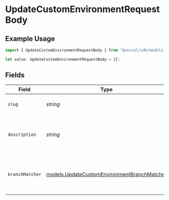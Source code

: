 # UpdateCustomEnvironmentRequestBody

## Example Usage

```typescript
import { UpdateCustomEnvironmentRequestBody } from "@vercel/sdk/models/updatecustomenvironmentop.js";

let value: UpdateCustomEnvironmentRequestBody = {};
```

## Fields

| Field                                                                                            | Type                                                                                             | Required                                                                                         | Description                                                                                      |
| ------------------------------------------------------------------------------------------------ | ------------------------------------------------------------------------------------------------ | ------------------------------------------------------------------------------------------------ | ------------------------------------------------------------------------------------------------ |
| `slug`                                                                                           | *string*                                                                                         | :heavy_minus_sign:                                                                               | The slug of the custom environment.                                                              |
| `description`                                                                                    | *string*                                                                                         | :heavy_minus_sign:                                                                               | Description of the custom environment. This is optional.                                         |
| `branchMatcher`                                                                                  | [models.UpdateCustomEnvironmentBranchMatcher](../models/updatecustomenvironmentbranchmatcher.md) | :heavy_minus_sign:                                                                               | How we want to determine a matching branch. This is optional.                                    |